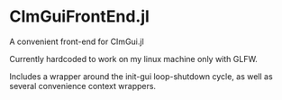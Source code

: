 # CImGuiFrontEnd.jl
A convenient front-end for CImGui.jl

Currently hardcoded to work on my linux machine only with GLFW.

Includes a wrapper around the init-gui loop-shutdown cycle, as well as several convenience context wrappers.
